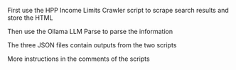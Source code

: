 First use the HPP Income Limits Crawler script to scrape search results and store the HTML

Then use the Ollama LLM Parse to parse the information

The three JSON files contain outputs from the two scripts 

More instructions in the comments of the scripts
